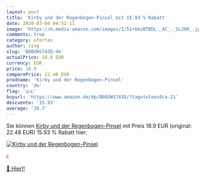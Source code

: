 ```yaml
---
layout: post
title: 'Kirby und der Regenbogen-Pinsel mit 15.93 % Rabatt'
date: 2020-03-04 04:52:11
image: 'https://m.media-amazon.com/images/I/51+6miBTBDL._AC_._SL200_.jpg'
comments: true
category: ofertas
author: ring
slug: 'B00UWS743Q-de'
actualPrice: 18.9 EUR
currency: EUR
price: 18.9
comparePrice: 22.48 EUR
prodname: 'Kirby und der Regenbogen-Pinsel'
country: 'de'
flag: '🇩🇪'
buyurl: 'https://www.amazon.de/dp/B00UWS743Q/?tag=tolees0ca-21'
descuento: '15.93'
average: '20.7'
---
```


Sie können [Kirby und der Regenbogen-Pinsel](https://www.amazon.de/dp/B00UWS743Q/?tag=tolees0ca-21) mit Preis 18.9 EUR (original: 22.48 EUR) 15.93 % Rabatt hier:

[![Kirby und der Regenbogen-Pinsel](https://m.media-amazon.com/images/I/51+6miBTBDL._AC_._SL200_.jpg)](https://www.amazon.de/dp/B00UWS743Q/?tag=tolees0ca-21)

ℹ️:


[🛒 Hier!!](https://www.amazon.de/dp/B00UWS743Q/?tag=tolees0ca-21)
